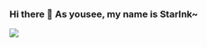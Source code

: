 ### Hi there 👋 As yousee, my name is StarInk~

<a href="https://github.com/anuraghazra/github-readme-stats">
  <img align="centre" src="https://github-readme-stats-two-theta-93.vercel.app/api?username=StarDustSeemsInk&show_icons=true&theme=dracula&include_all_commits=true&count_private=true" />
</a>

<!--
**StardustSeemsInk/StardustSeemsInk** is a ✨ _special_ ✨ repository because its `README.md` (this file) appears on your GitHub profile.

Here are some ideas to get you started:

- 🔭 I’m currently working on ...
- 🌱 I’m currently learning ...
- 👯 I’m looking to collaborate on ...
- 🤔 I’m looking for help with ...
- 💬 Ask me about ...
- 📫 How to reach me: ...
- 😄 Pronouns: ...
- ⚡ Fun fact: ...
-->

